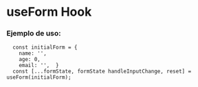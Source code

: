 # useForm Hook

### Ejemplo de uso:
```
  const initialForm = {
    name: '',
    age: 0,
    email: '',  }
  const [...formState, formState handleInputChange, reset] = useForm(initialForm);
```
